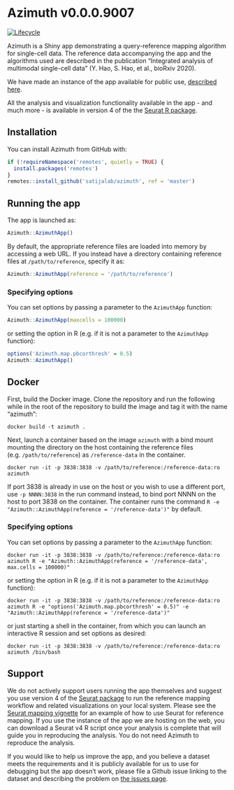 
<!-- README.md is generated from README.Rmd. Please edit that file -->

# Azimuth v0.0.0.9007

<!-- badges: start -->

[![Lifecycle](https://img.shields.io/badge/lifecycle-experimental-orange.svg)](https://github.com/mojaveazure/seurat-mapper)
<!-- badges: end -->

Azimuth is a Shiny app demonstrating a query-reference mapping algorithm
for single-cell data. The reference data accompanying the app and the
algorithms used are described in the publication “Integrated analysis of
multimodal single-cell data” (Y. Hao, S. Hao, et al., bioRxiv 2020).

We have made an instance of the app available for public use, [described
here](satijalab.org/azimuth).

All the analysis and visualization functionality available in the app -
and much more - is available in version 4 of the the [Seurat R
package](satijalab.org/seurat).

## Installation

You can install Azimuth from GitHub with:

``` r
if (!requireNamespace('remotes', quietly = TRUE) {
  install.packages('remotes')
}
remotes::install_github('satijalab/azimuth', ref = 'master')
```

## Running the app

The app is launched as:

``` r
Azimuth::AzimuthApp()
```

By default, the appropriate reference files are loaded into memory by
accessing a web URL. If you instead have a directory containing
reference files at `/path/to/reference`, specify it as:

``` r
Azimuth::AzimuthApp(reference = '/path/to/reference')
```

### Specifying options

You can set options by passing a parameter to the `AzimuthApp` function:

``` r
Azimuth::AzimuthApp(maxcells = 100000)
```

or setting the option in R (e.g. if it is not a parameter to the
`AzimuthApp` function):

``` r
options('Azimuth.map.pbcorthresh' = 0.5)
Azimuth::AzimuthApp()
```

## Docker

First, build the Docker image. Clone the repository and run the
following while in the root of the repository to build the image and tag
it with the name “azimuth”:

    docker build -t azimuth .

Next, launch a container based on the image `azimuth` with a bind mount
mounting the directory on the host containing the reference files
(e.g. `/path/to/reference`) as `/reference-data` in the container.

    docker run -it -p 3838:3838 -v /path/to/reference:/reference-data:ro azimuth

If port 3838 is already in use on the host or you wish to use a
different port, use `-p NNNN:3838` in the run command instead, to bind
port NNNN on the host to port 3838 on the container. The container runs
the command `R -e "Azimuth::AzimuthApp(reference = '/reference-data')"`
by default.

### Specifying options

You can set options by passing a parameter to the `AzimuthApp` function:

    docker run -it -p 3838:3838 -v /path/to/reference:/reference-data:ro azimuth R -e "Azimuth::AzimuthApp(reference = '/reference-data', max.cells = 100000)"

or setting the option in R (e.g. if it is not a parameter to the
`AzimuthApp` function):

    docker run -it -p 3838:3838 -v /path/to/reference:/reference-data:ro azimuth R -e "options('Azimuth.map.pbcorthresh' = 0.5)" -e "Azimuth::AzimuthApp(reference = '/reference-data')"

or just starting a shell in the container, from which you can launch an
interactive R session and set options as desired:

    docker run -it -p 3838:3838 -v /path/to/reference:/reference-data:ro azimuth /bin/bash

## Support

We do not actively support users running the app themselves and suggest
you use version 4 of the [Seurat package](satijalab.org/seurat) to run
the reference mapping workflow and related visualizations on your local
system. Please see the [Seurat mapping
vignette](satijalab.org/seurat/reference_mapping.html) for an example of
how to use Seurat for reference mapping. If you use the instance of the
app we are hosting on the web, you can download a Seurat v4 R script
once your analysis is complete that will guide you in reproducing the
analysis. You do not need Azimuth to reproduce the analysis.

If you would like to help us improve the app, and you believe a dataset
meets the requirements and it is publicly available for us to use for
debugging but the app doesn’t work, please file a Github issue linking
to the dataset and describing the problem on [the issues
page](github.com/satijalab/azimuth/issues).
